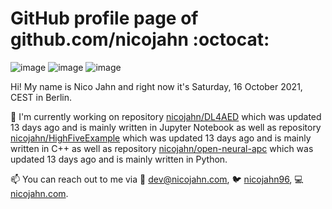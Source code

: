 # GitHub profile page of <!-- github -->github.com/nicojahn<!-- github --> :octocat:

![image](https://img.shields.io/badge/in%20progress%20since-aug.%201996-blue?style=flat) ![image](https://img.shields.io/badge/runs%20on-caffeine-brown?style=flat&logo=buy-me-a-coffee&logoColor=brown) ![image](https://img.shields.io/badge/homepage-blank-white?style=flat&?link=https://nicojahn.com&link=https://nicojahn.com)

Hi! My name is <!-- name -->Nico Jahn<!-- name --> and right now it's <!-- date -->Saturday, 16 October 2021, CEST<!-- date --> in <!-- city -->Berlin<!-- city -->.

🔭 I'm currently working on <!-- projects -->repository [nicojahn/DL4AED](https://github.com/nicojahn/DL4AED) which was updated 13 days ago and is mainly written in Jupyter Notebook as well as repository [nicojahn/HighFiveExample](https://github.com/nicojahn/HighFiveExample) which was updated 13 days ago and is mainly written in C++ as well as repository [nicojahn/open-neural-apc](https://github.com/nicojahn/open-neural-apc) which was updated 13 days ago and is mainly written in Python<!-- projects -->.

📫 You can reach out to me via <!-- contact -->:email: dev@nicojahn.com, :bird: [nicojahn96](https://twitter.com/nicojahn96), :computer: [nicojahn.com](https://nicojahn.com)<!-- contact -->.
